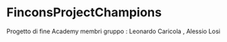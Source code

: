 # FinconsProjectChampions
Progetto di fine Academy membri gruppo : Leonardo Caricola , Alessio Losi
